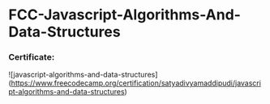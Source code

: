 # FCC-Javascript-Algorithms-And-Data-Structures

### Certificate:
![javascript-algorithms-and-data-structures] (https://www.freecodecamp.org/certification/satyadivyamaddipudi/javascript-algorithms-and-data-structures)

